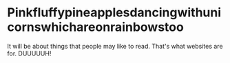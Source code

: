 # Pinkfluffypineapplesdancingwithunicornswhichareonrainbowstoo
It will be about things that people may like to read. That's what websites are for. DUUUUUH!
